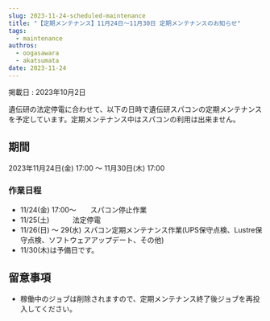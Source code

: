 ```yaml
---
slug: 2023-11-24-scheduled-maintenance
title: "【定期メンテナンス】11月24日～11月30日 定期メンテナンスのお知らせ"
tags:
  - maintenance
authros:
  - oogasawara
  - akatsumata
date: 2023-11-24
---
```


掲載日 : 2023年10月2日


遺伝研の法定停電に合わせて、以下の日時で遺伝研スパコンの定期メンテナンスを予定しています。定期メンテナンス中はスパコンの利用は出来ません。


## 期間

2023年11月24日(金) 17:00 ～ 11月30日(木) 17:00

### 作業日程

- 11/24(金) 17:00～　　スパコン停止作業
- 11/25(土)      　　　法定停電
- 11/26(日) ～ 29(水)   スパコン定期メンテナンス作業(UPS保守点検、Lustre保守点検、ソフトウェアアップデート、その他)
- 11/30(木)は予備日です。


## 留意事項
- 稼働中のジョブは削除されますので、定期メンテナンス終了後ジョブを再投入してください。
